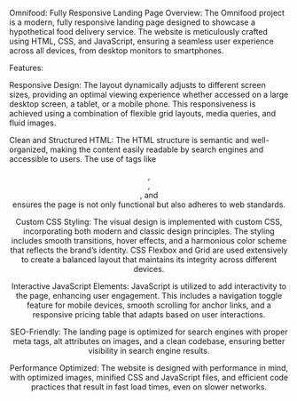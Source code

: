 Omnifood: Fully Responsive Landing Page
Overview:
The Omnifood project is a modern, fully responsive landing page designed to showcase a hypothetical food delivery service. The website is meticulously crafted using HTML, CSS, and JavaScript, ensuring a seamless user experience across all devices, from desktop monitors to smartphones.

Features:

Responsive Design: The layout dynamically adjusts to different screen sizes, providing an optimal viewing experience whether accessed on a large desktop screen, a tablet, or a mobile phone. This responsiveness is achieved using a combination of flexible grid layouts, media queries, and fluid images.

Clean and Structured HTML: The HTML structure is semantic and well-organized, making the content easily readable by search engines and accessible to users. The use of tags like <header>, <nav>, <main>, and <footer> ensures the page is not only functional but also adheres to web standards.

Custom CSS Styling: The visual design is implemented with custom CSS, incorporating both modern and classic design principles. The styling includes smooth transitions, hover effects, and a harmonious color scheme that reflects the brand’s identity. CSS Flexbox and Grid are used extensively to create a balanced layout that maintains its integrity across different devices.

Interactive JavaScript Elements: JavaScript is utilized to add interactivity to the page, enhancing user engagement. This includes a navigation toggle feature for mobile devices, smooth scrolling for anchor links, and a responsive pricing table that adapts based on user interactions.

SEO-Friendly: The landing page is optimized for search engines with proper meta tags, alt attributes on images, and a clean codebase, ensuring better visibility in search engine results.

Performance Optimized: The website is designed with performance in mind, with optimized images, minified CSS and JavaScript files, and efficient code practices that result in fast load times, even on slower networks.
